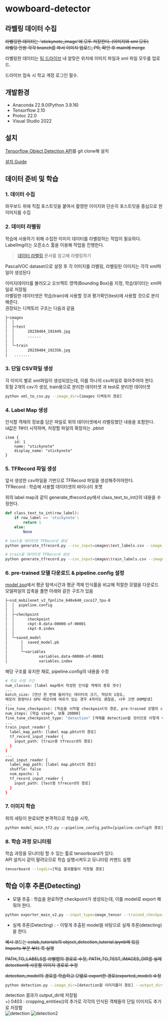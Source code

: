 # wowboard-detector

## 라벨링 데이터 수집
~~라벨링한 데이터는 'stickynote_image'에 모두 저장한다. (이미지와 xml 모두)  
라벨링 인원 각각 branch를 파서 이미지 업로드, PR, 확인 후 main에 merge~~

라벨링한 데이터는 [팀 드라이브](https://kyonggiackr-my.sharepoint.com/:f:/g/personal/jamsilkes_kyonggi_ac_kr/En2IW2YjSPpIn_DMN7gLc1IBBM_A2cmBvMMqOg4x1qVQfQ?e=8m6rwQ) 내 알맞은 위치에 이미지 파일과 xml 파일 모두를 업로드.

드라이브 접속 시 학교 계정 로그인 필수.
## 개발환경
- Anaconda 22.9.0(Python 3.9.16)
- Tensorflow 2.10
- Protoc 22.0
- Visual Studio 2022


## 설치
[Tensorflow Object Detection API](https://github.com/tensorflow/models/tree/master/research/object_detection)를 git clone해 설치

[설치 Guide](https://omoknooni.tistory.com/46)

## 데이터 준비 및 학습
### 1. 데이터 수집
와우보드 위에 직접 포스트잇을 붙여서 촬영한 이미지와 단순히 포스트잇을 중심으로 한 이미지를 수집  
### 2. 데이터 라벨링
학습에 사용하기 위해 수집한 이미지 데이터를 라벨링하는 작업이 필요하다.  
LabelImg라는 오픈소스 툴을 이용해 작업을 진행한다.  

> [데이터 라벨링](./Labeling.md) 문서를 참고해 라벨링하기


PascalVOC dataset으로 설정 후 각 이미지를 라벨링, 라벨링된 이미지는 각각 xml파일이 생성된다

이미지데이터를 불러오고 오브젝트 영역(Bounding Box)을 지정, 학습데이터는 xml파일로 저장됨  
라벨링한 데이터셋은 학습(train)에 사용할 것과 평가확인(test)에 사용할 것으로 분리해준다.  
권장되는 디렉토리 구조는 다음과 같음  

```bash
├─images
│  │
│  ├─test
│  │      20230404_192449.jpg
│  │      ......
│  │
│  └─train
│         20230404_192356.jpg
│	.......
```
### 3. 단일 CSV파일 생성
각 이미지 별로 xml파일이 생성되었는데, 이를 하나의 csv파일로 묶어주어야 한다.  
토탈 2개의 csv가 생성, train용으로 분리한 데이터셋 과 test로 분리한 데이터셋
```bash
python xml_to_csv.py --image_dir=[images 디렉토리 경로]
```
### 4. Label Map 생성
인식할 객체의 정보를 담은 파일로 위의 데이터셋에서 라벨링했던 내용을 포함한다.  
id값은 1부터 시작하며, 저장할 파일의 확장자는 .pbtxt
```
item {
    id: 1
    name: "stickynote"
    display_name: "stickynote"
}
```
### 5. TFRecord 파일 생성
앞서 생성한 csv파일을 기반으로 TFRecord 파일을 생성해주어야한다.  
TFRecord : 학습에 사용할 데이터셋의 바이너리 포맷  
  
위의 label map과 같이 generate_tfrecord.py에서 class_text_to_int()의 내용을 수정한다.
```python
def class_text_to_int(row_label):
    if row_label == 'stickynote':
        return 1
    else:
        None
```

```bash
# test용 데이터셋 TFRecord 생성
python generate_tfrecord.py --csv_input=images\test_labels.csv --image_dir=images\test --output_path=test.record

# train용 데이터셋 TFRecord 생성
python generate_tfrecord.py --csv_input=images\train_labels.csv --image_dir=images\train --output_path=train.record 
```


### 6. pre-trained 모델 다운로드 & pipeline.config 설정
[model zoo](https://github.com/tensorflow/models/blob/master/research/object_detection/g3doc/tf2_detection_zoo.md)에서 평균 탐색시간과 평균 객체 인식률을 비교해 적절한 모델을 다운로드  
모델파일의 압축을 풀면 아래와 같은 구조가 있음
```bash
├─ssd_mobilenet_v2_fpnlite_640x640_coco17_tpu-8
│  │  pipeline.config
│  │
│  ├─checkpoint
│  │      checkpoint
│  │      ckpt-0.data-00000-of-00001
│  │      ckpt-0.index
│  │
│  └─saved_model
│      │  saved_model.pb
│      │
│      └─variables
│              variables.data-00000-of-00001
│              variables.index
```
해당 구조를 유지한 채로, pipeline.config의 내용을 수정  
```bash
# 주요 수정 구간
num_classes: [label map에서 작성한 인식할 객체의 종류 갯수]
...
batch_size: [연산 한 번에 들어가는 데이터의 크기, 적당히 1정도, 
메모리 용량이나 GPU 메모리에 여유가 있는 경우 4까지도 괜찮음, 너무 크면 OOM발생]
...
fine_tune_checkpoint: [학습을 시작할 checkpoint의 경로, pre-trained 모델의 checkpoint/ckpt-0]
num_steps: [학습 step수, 보통 20000]
fine_tune_checkpoint_type: "detection" [객체를 detection할 것이므로 이렇게 수정]
...
train_input_reader {
  label_map_path: [label map.pbtxt의 경로]
  tf_record_input_reader {
    input_path: [train용 tfrecord의 경로]
  }
}
...
eval_input_reader {
  label_map_path: [label map.pbtxt의 경로]
  shuffle: false
  num_epochs: 1
  tf_record_input_reader {
    input_path: [test용 tfrecord의 경로]
  }
}
```
### 7. 이미지 학습
위의 세팅이 완료되면 본격적으로 학습을 시작,
```bash
python model_main_tf2.py —-pipeline_config_path=[pipeline.config의 경로] -—model_dir=[학습 결과물들이 저장될 경로] —-logtostderr
```

### 8. 학습 과정 모니터링
학습 과정을 모니터링 할 수 있는 툴로 tensorboard가 있다.  
API 설치시 같이 딸려오므로 학습 실행시켜두고 모니터링 커맨드 실행
```bash
tensorboard --logdir=[학습 결과물들이 저장될 경로]
```

## 학습 이후 추론(Detecting)
- 모델 추출 : 학습을 완료하면 checkpoint가 생성되는데, 이를 model로 export 해줘야 한다.  
```bash
python exporter_main_v2.py --input_type=image_tensor --trained_checkpoint_dir=[학습 결과물들이 저장될 경로] --output_directory=[결과 model이 저장될 경로] --pipeline_config_path=[pipeline.config의 경로]
```

- 실제 추론(Detecting) : - 이렇게 추출된 model을 바탕으로 실제 추론(detecting)을 한다.  

~~예시 코드는 colab_tutorials의 object_detection_tutorial.ipynb에 있음  
Imports 부분 부터 쭉 실행~~  
  
~~PATH_TO_LABELS를 라벨맵의 경로로 수정, PATH_TO_TEST_IMAGES_DIR를 실제 detection에 사용할 이미지 경로로 수정~~  
  
~~detection_model의 경로를 학습하고 모델로 export한 경로(exported_model) 수정~~  
  
```bash
python detection.py --image_dir=[detection할 이미지폴더 경로] --output_dir=[detection 결과물이 저장될 폴더] --detection_model=[detection에 사용할 모델 경로] --label_map_dir=[라벨맵 파일의 경로]
```
detection 결과가 output_dir에 저장됨  
+) 0403 : cropping_entities()의 추가로 각각의 인식된 객체들의 단일 이미지도 추가로 저장함  
![detection](./mdImg/20230329_140515.png)
![detection2](./mdImg/20230403_231538.png)